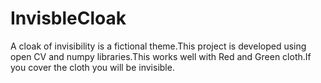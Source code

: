 # InvisbleCloak

A cloak of invisibility is a fictional theme.This project is developed using open CV and numpy libraries.This works well with Red and Green cloth.If you cover the cloth you will be invisible.

